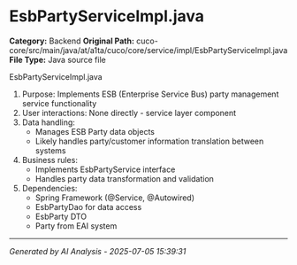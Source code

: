 # EsbPartyServiceImpl.java

**Category:** Backend
**Original Path:** cuco-core/src/main/java/at/a1ta/cuco/core/service/impl/EsbPartyServiceImpl.java
**File Type:** Java source file

EsbPartyServiceImpl.java
1. Purpose: Implements ESB (Enterprise Service Bus) party management service functionality
2. User interactions: None directly - service layer component
3. Data handling:
   - Manages ESB Party data objects
   - Likely handles party/customer information translation between systems
4. Business rules:
   - Implements EsbPartyService interface
   - Handles party data transformation and validation
5. Dependencies:
   - Spring Framework (@Service, @Autowired)
   - EsbPartyDao for data access
   - EsbParty DTO
   - Party from EAI system

---
*Generated by AI Analysis - 2025-07-05 15:39:31*
